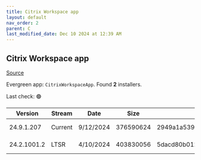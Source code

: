 ```yaml
---
title: Citrix Workspace app
layout: default
nav_order: 2
parent: C
last_modified_date: Dec 10 2024 at 12:39 AM
---
```


## Citrix Workspace app

[Source](https://www.citrix.com/downloads/workspace-app/)

Evergreen app: `CitrixWorkspaceApp`. Found **2** installers.

Last check: 🟢

| Version     | Stream  | Date      | Size      | Hash                                                             | URI                                                                                                                                                                                                              |
| ----------- | ------- | --------- | --------- | ---------------------------------------------------------------- | ---------------------------------------------------------------------------------------------------------------------------------------------------------------------------------------------------------------- |
| 24.9.1.207  | Current | 9/12/2024 | 376590624 | 2949a1a539351b537a3d25267a30bec9b3222b09e052d0a38ab4b714375f2df7 | [https://downloadplugins.citrix.com/ReceiverUpdates/Prod/Receiver/Win/CitrixWorkspaceApp24.9.1.207.exe](https://downloadplugins.citrix.com/ReceiverUpdates/Prod/Receiver/Win/CitrixWorkspaceApp24.9.1.207.exe)   |
| 24.2.1001.2 | LTSR    | 4/10/2024 | 403830056 | 5dacd80b012223fb21ae30afcdf21e591b2038a1a79483b19a040e7639149976 | [https://downloadplugins.citrix.com/ReceiverUpdates/Prod/Receiver/Win/CitrixWorkspaceApp24.2.1001.2.exe](https://downloadplugins.citrix.com/ReceiverUpdates/Prod/Receiver/Win/CitrixWorkspaceApp24.2.1001.2.exe) |
